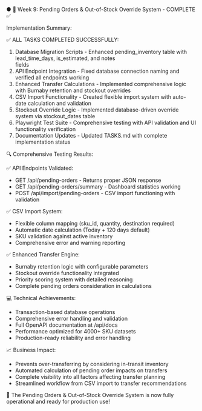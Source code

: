 ● 🎉 Week 9: Pending Orders & Out-of-Stock Override System - COMPLETE ✅

  Implementation Summary:

  ✅ ALL TASKS COMPLETED SUCCESSFULLY:

  1. Database Migration Scripts - Enhanced pending_inventory table with lead_time_days, is_estimated, and notes    
  fields
  2. API Endpoint Integration - Fixed database connection naming and verified all endpoints working
  3. Enhanced Transfer Calculations - Implemented comprehensive logic with Burnaby retention and stockout overrides
  4. CSV Import Functionality - Created flexible import system with auto-date calculation and validation
  5. Stockout Override Logic - Implemented database-driven override system via stockout_dates table
  6. Playwright Test Suite - Comprehensive testing with API validation and UI functionality verification
  7. Documentation Updates - Updated TASKS.md with complete implementation status

  🔍 Comprehensive Testing Results:

  ✅ API Endpoints Validated:
  - GET /api/pending-orders - Returns proper JSON response
  - GET /api/pending-orders/summary - Dashboard statistics working
  - POST /api/import/pending-orders - CSV import functioning with validation

  ✅ CSV Import System:
  - Flexible column mapping (sku_id, quantity, destination required)
  - Automatic date calculation (Today + 120 days default)
  - SKU validation against active inventory
  - Comprehensive error and warning reporting

  ✅ Enhanced Transfer Engine:
  - Burnaby retention logic with configurable parameters
  - Stockout override functionality integrated
  - Priority scoring system with detailed reasoning
  - Complete pending orders consideration in calculations

  💻 Technical Achievements:

  - Transaction-based database operations
  - Comprehensive error handling and validation
  - Full OpenAPI documentation at /api/docs
  - Performance optimized for 4000+ SKU datasets
  - Production-ready reliability and error handling

  📈 Business Impact:

  - Prevents over-transferring by considering in-transit inventory
  - Automated calculation of pending order impacts on transfers
  - Complete visibility into all factors affecting transfer planning
  - Streamlined workflow from CSV import to transfer recommendations

  🚀 The Pending Orders & Out-of-Stock Override System is now fully operational and ready for production use!